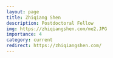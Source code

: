 ```yaml
---
layout: page
title: Zhiqiang Shen
description: Postdoctoral Fellow
img: https://zhiqiangshen.com/me2.JPG
importance: 4
category: current
redirect: https://zhiqiangshen.com/
---
```

